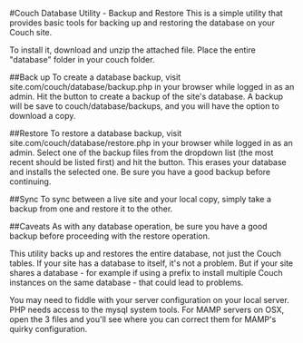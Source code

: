 #Couch Database Utility - Backup and Restore
This is a simple utility that provides basic tools for backing up and restoring the database on your Couch site.

To install it, download and unzip the attached file. Place the entire "database" folder in your couch folder.

##Back up
To create a database backup, visit site.com/couch/database/backup.php in your browser while logged in as an admin. Hit the button to create a backup of the site's database. A backup will be save to couch/database/backups, and you will have the option to download a copy.

##Restore
To restore a database backup, visit site.com/couch/database/restore.php in your browser while logged in as an admin. Select one of the backup files from the dropdown list (the most recent should be listed first) and hit the button. This erases your database and installs the selected one. Be sure you have a good backup before continuing.

##Sync
To sync between a live site and your local copy, simply take a backup from one and restore it to the other.

##Caveats
As with any database operation, be sure you have a good backup before proceeding with the restore operation.

This utility backs up and restores the entire database, not just the Couch tables. If your site has a database to itself, it's not a problem. But if your site shares a database - for example if using a prefix to install multiple Couch instances on the same database - that could lead to problems.

You may need to fiddle with your server configuration on your local server. PHP needs access to the mysql system tools. For MAMP servers on OSX, open the 3 files and you'll see where you can correct them for MAMP's quirky configuration.